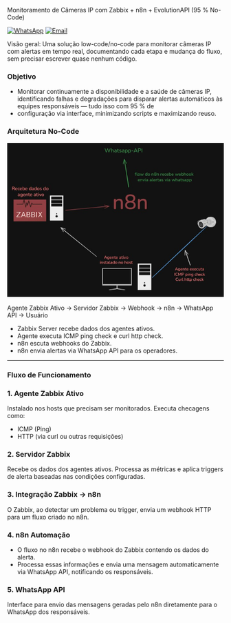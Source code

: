 Monitoramento de Câmeras IP com Zabbix + n8n + EvolutionAPI (95 % No-Code)

[![WhatsApp](https://img.shields.io/badge/WhatsApp-25D366?logo=whatsapp&logoColor=white)](https://wa.me/5515996122003)
[![Email](https://img.shields.io/badge/Email-D14836?logo=gmail&logoColor=white)](mailto:jhony.de.almeida@gmail.com)

Visão geral:
Uma solução low-code/no-code para monitorar câmeras IP com alertas em tempo real, documentando cada etapa e mudança do fluxo, sem precisar escrever quase nenhum código.

### Objetivo
- Monitorar continuamente a disponibilidade e a saúde de câmeras IP, identificando falhas e degradações para disparar alertas automáticos às equipes responsáveis — tudo isso com 95 % de 
- configuração via interface, minimizando scripts e maximizando reuso.

### Arquitetura No-Code
<p align="center"> <img src="assets/arquit.jpeg" alt="Arquitetura Geral" width="800"/> </p>

Agente Zabbix Ativo → Servidor Zabbix → Webhook → n8n → WhatsApp API → Usuário
- Zabbix Server recebe dados dos agentes ativos.
- Agente executa ICMP ping check e curl http check.
- n8n escuta webhooks do Zabbix.
- n8n envia alertas via WhatsApp API para os operadores.
--- 
### Fluxo de Funcionamento
### 1. Agente Zabbix Ativo
Instalado nos hosts que precisam ser monitorados.
Executa checagens como:
- ICMP (Ping)
- HTTP (via curl ou outras requisições)

### 2. Servidor Zabbix
Recebe os dados dos agentes ativos.
Processa as métricas e aplica triggers de alerta baseadas nas condições configuradas.

### 3. Integração Zabbix → n8n
O Zabbix, ao detectar um problema ou trigger, envia um webhook HTTP para um fluxo criado no n8n.

### 4. n8n Automação
- O fluxo no n8n recebe o webhook do Zabbix contendo os dados do alerta.
- Processa essas informações e envia uma mensagem automaticamente via WhatsApp API, notificando os responsáveis.

### 5. WhatsApp API
Interface para envio das mensagens geradas pelo n8n diretamente para o WhatsApp dos responsáveis.